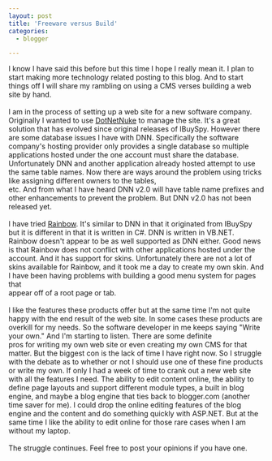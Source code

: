 ```yaml
---
layout: post
title: 'Freeware versus Build'
categories:
  - blogger

---
```


I know I have said this before but this time I hope I really mean it.  I plan to start making more technology related posting to this blog.  And to start things off I will share my rambling on using a CMS verses building a web site by hand.
<br />
<br />I am in the process of setting up a web site for a new software company.  Originally I wanted to use <a href="http://www.dotnetnuke.com/">DotNetNuke</a> to manage the site.  It's a great solution that has evolved since original releases of IBuySpy.  However there are some database issues I have with DNN.  Specifically the software company's hosting provider only provides a single database so multiple applications hosted under the one account must share the database.  Unfortunately DNN and another application already hosted attempt to use the same table names.  Now there are ways around the problem using tricks like assigning different owners to the tables,
<br />etc.  And from what I have heard DNN v2.0 will have table name prefixes and other enhancements to prevent the problem.  But DNN v2.0 has not been released yet.
<br />
<br />I have tried <a href="http://www.rainbowportal.net/">Rainbow</a>.  It's similar to DNN in that it originated from IBuySpy but it is different in that it is written in C#.  DNN is written in VB.NET.  Rainbow doesn't appear to be as well supported as DNN either.  Good news is that Rainbow does not conflict with other applications hosted under the account.  And it has support for skins.  Unfortunately there are not a lot of skins available for Rainbow, and it took me a day to create my own skin.  And I have been having problems with building a good menu system for pages that
<br />appear off of a root page or tab.
<br />
<br />I like the features these products offer but at the same time I'm not quite happy with the end result of the web site.  In some cases these products are overkill for my needs.  So the software developer in me keeps saying "Write your own."  And I'm starting to listen.  There are some definite
<br />pros for writing my own web site or even creating my own CMS for that matter.  But the biggest con is the lack of time I have right now.  So I struggle with the debate as to whether or not I should use one of these fine products or write my own.  If only I had a week of time to crank out a new web site with all the features I need.  The ability to edit content online, the ability to define page layouts and support different module types, a built in blog engine, and maybe a blog engine that ties back to blogger.com (another time saver for me).  I could drop the online editing features of the blog engine and the content and do something quickly with ASP.NET.  But at the same time I like the ability to edit online for those rare cases when I am without my laptop.
<br />
<br />The struggle continues.  Feel free to post your opinions if you have one.
